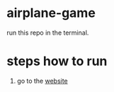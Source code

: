 # airplane-game
run this repo in the terminal.

# steps how to run
 1. go to the [website](https://github.dev/mekareem3/airplane-game)
